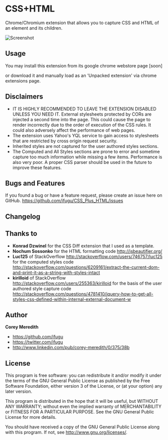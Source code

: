 CSS+HTML
======================

Chrome/Chromium extension that allows you to capture CSS and HTML of an element and its children.

![Screenshot](https://github.com/ifugu/CSS_Plus_HTML/blob/master/img/screenshot.png?raw=true)

Usage
-----

You may install this extension from its google chrome webstore page [soon]


or download it and manually load as an 'Unpacked extension' via chrome extensions page.


Disclaimers
-----------

+ IT IS HIGHLY RECOMMENDED TO LEAVE THE EXTENSION DISABLED UNLESS YOU NEED IT. External stylesheets protected by CORs are injected a second time into the page.  This could cause the page to render incorrectly due to the order of execution of the CSS rules. It could also adversely affect the performance of web pages.
+ The extension uses Yahoo's YQL service to gain access to stylesheets that are restricted by cross origin request security.
+ Inherited styles are not captured for the user authored styles sections.
+ The Computed and All Styles sections are prone to error and sometime capture too much information while missing a few items. Performance is also very poor. A proper CSS parser should be used in the future to improve these features.

Bugs and Features
-----------------

If you found a bug or have a feature request, please create an issue here on GitHub.
https://github.com/ifugu/CSS_Plus_HTML/issues

Changelog
---------



Thanks to
------

+ **Konrad Dzwinel** for the CSS Diff extension that I used as a template.
+ **Nochum Sossonko** for the HTML formatting code http://jsbeautifier.org/
+ **Luc125** of StackOverflow http://stackoverflow.com/users/746757/luc125 for the computed styles code http://stackoverflow.com/questions/6209161/extract-the-current-dom-and-print-it-as-a-string-with-styles-intact
+ **kirilloid** of StackOverflow http://stackoverflow.com/users/255363/kirilloid for the basis of the user authored style capture code http://stackoverflow.com/questions/4781410/jquery-how-to-get-all-styles-css-defined-within-internal-external-document-w

Author
------

**Corey Meredith**

+ https://github.com/ifugu
+ https://twitter.com/ifugu
+ http://www.linkedin.com/pub/corey-meredith/0/375/38b

License
-------

This program is free software: you can redistribute it and/or modify
it under the terms of the GNU General Public License as published by
the Free Software Foundation, either version 3 of the License, or
(at your option) any later version.

This program is distributed in the hope that it will be useful,
but WITHOUT ANY WARRANTY; without even the implied warranty of
MERCHANTABILITY or FITNESS FOR A PARTICULAR PURPOSE.  See the
GNU General Public License for more details.

You should have received a copy of the GNU General Public License
along with this program.  If not, see <http://www.gnu.org/licenses/>.
